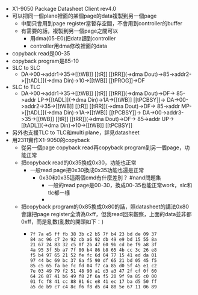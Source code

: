 - X1-9050 Package Datasheet Client rev4.0
- 可以把同一個plane裡面的某個page的data複製到另一個page
	- 中間只會用到page register當暫存空間，不會用到controller的buffer
	- 有需要的話，複製到另一個page之間可以
		- 用dma(05-E0)把data讀到controller
		- controller用dma修改裡面的data
- copyback read是00-35
- copyback program是85-10
- SLC to SLC
	- DA->00->addr1->35->[[tWB]] [[tR]] [[tRR]](->dma Dout)->85->addr2->[[tADL]](->dma Din)->10->[[tWB]] [[tPROG]]->DF
- SLC to TLC
	- DA->00->addr1->35->[[tWB]] [[tR]] [[tRR]](->dma Dout)->DF->
	  85->addr LP->[[tADL]](->dma Din)->1A->[[tWB]] [[tPCBSY]]->
	  DA->00->addr2->35->[[tWB]] [[tR]] [[tRR]](->dma Dout)->DF->
	  85->addr MP->[[tADL]](->dma Din)->1A->[[tWB]] [[tPCBSY]]->
	  DA->00->addr3->35->[[tWB]] [[tR]] [[tRR]](->dma Dout)->DF->
	  85->addr UP->[[tADL]](->dma Din)->10->[[tWB]] [[tPCBSY]]
- 另外也支援TLC to TLC和multi plane，詳見datasheet
- 用2311實作X1-9050的copyback
	- 從另一個page copyback read再copyback program到另一個page，功能正常
	- 把copyback read的0x35換成0x30，功能也正常
		- 一般read page把0x30換成0x35功能也還是正常
			- 0x30和0x35這兩個cmd有什麼差別？ #nand問題集
				- 一般的read page是00-30，換成00-35也能正常work，slc和tlc都一樣
				-
	- 把copyback program的0x85換成0x80的話，照datasheet的講法0x80會讓把page register全清為0xff，但我read回來觀察，上面的data並非都0xff，而是亂數(亂數的開頭如下：)
		- ```
		  7f 7a e5 ff fb 38 3b c2 b5 7f b4 23 bd de 09 37 
		  84 ac 96 c7 2e 92 cb a6 92 db 49 e9 bd 15 55 8a 
		  21 67 24 83 32 c5 0f 2b 47 60 9b cd be f9 a8 3f 
		  4a 95 3f 5b a7 7f 80 b4 86 b8 65 4b cc 3c 26 e8 
		  f5 b4 97 65 21 52 fe fc 6d 04 77 15 41 ed da 01 
		  97 44 bc 69 bc 37 6a f5 90 df 65 21 bd 05 45 f5 
		  85 c5 65 fa be fc fd 04 f7 ca 85 d0 5f 45 e1 c2 
		  7e 03 49 79 f2 51 48 90 a1 d3 a3 47 2f cf 0f 60 
		  64 26 87 41 b6 49 f8 2f 6a f5 20 9f 9a 85 c0 00 
		  01 fc f8 41 cc 88 81 6c e8 41 ec 17 ba d5 50 ff 
		  a5 de b9 c7 c4 8c f6 f8 d5 d4 88 5e 67 11 06 89
		  ```